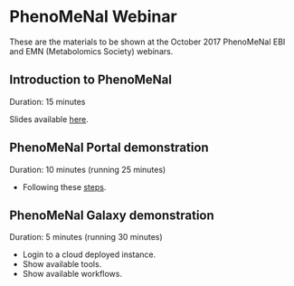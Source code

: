 # PhenoMeNal Webinar

These are the materials to be shown at the October 2017 PhenoMeNal EBI and EMN (Metabolomics Society) webinars.

## Introduction to PhenoMeNal

Duration: 15 minutes

Slides available [here]().

## PhenoMeNal Portal demonstration

Duration: 10 minutes (running 25 minutes)

- Following these [steps](Portal-practical.md).

## PhenoMeNal Galaxy demonstration

Duration: 5 minutes (running 30 minutes)

- Login to a cloud deployed instance.
- Show available tools.
- Show available workflows.


